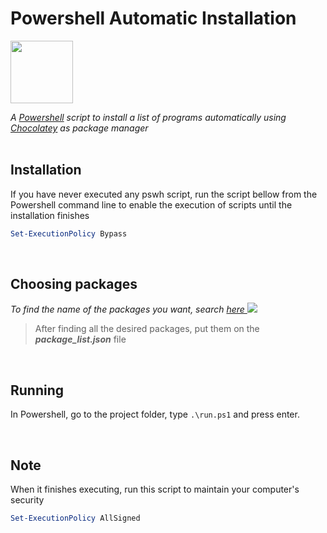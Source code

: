# Powershell Automatic Installation

<img src="https://community.chocolatey.org/content/images/global-shared/logo-square.svg" width="100"> 

_A [Powershell](https://docs.microsoft.com/pt-br/powershell/scripting/overview?view=powershell-7.1) script to install a list of programs automatically using [Chocolatey](https://chocolatey.org/) as package manager_
<br>
<br>

## Installation

If you have never executed any pswh script, run the script bellow from the Powershell command line to enable the execution of scripts until the installation finishes
```ps1
Set-ExecutionPolicy Bypass
``` 
<br>

## Choosing packages
_To find the name of the packages you want, search [here ](https://community.chocolatey.org/packages)_
![](exemple.gif)

>After finding all the desired packages, put them on the _**package_list.json**_ file


<br>

## Running 
In Powershell, go to the project folder, type ```.\run.ps1``` and press enter.

<br>


## Note

When it finishes executing, run this script to maintain your computer's security
```ps1
Set-ExecutionPolicy AllSigned 
``` 
